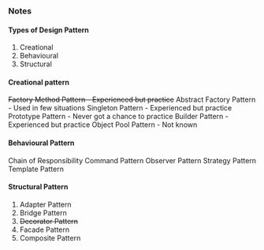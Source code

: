### Notes


#### Types of Design Pattern
1. Creational
2. Behavioural 
3. Structural


#### Creational pattern
~~Factory Method Pattern - Experienced but practice~~
Abstract Factory Pattern - Used in few situations
Singleton Pattern - Experienced but practice
Prototype Pattern - Never got a chance to practice
Builder Pattern - Experienced but practice
Object Pool Pattern - Not known


#### Behavioural Pattern
Chain of Responsibility
Command Pattern
Observer Pattern
Strategy Pattern
Template Pattern

#### Structural Pattern
1. Adapter Pattern
2. Bridge Pattern
3. ~~Decorator Pattern~~
4. Facade Pattern
5. Composite Pattern
